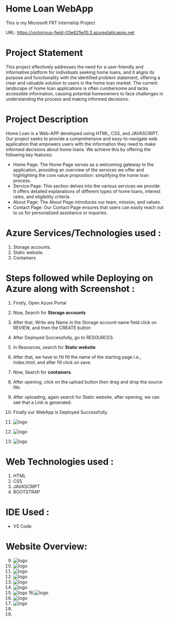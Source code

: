 # Home Loan WebApp
This is my Microsoft FRT Internship Project

URL: https://victorious-field-03e625e10.3.azurestaticapps.net

# Project Statement
This project effectively addresses the need for a user-friendly and informative platform for individuals seeking home loans, and it aligns its purpose and functionality with the identified problem statement, offering a clear and valuable solution to users in the home loan market.
The current landscape of home loan applications is often cumbersome and lacks accessible information, causing potential homeowners to face challenges in understanding the process and making informed decisions.
# Project Description
Home Loan is a Web-APP developed using HTML, CSS, and JAVASCRIPT. Our project seeks to provide a comprehensive and easy-to-navigate web application that empowers users with the information they need to make informed decisions about home loans. We achieve this by offering the following key features:

* Home Page: The Home Page serves as a welcoming gateway to the application, providing an overview of the services we offer and highlighting the core value proposition: simplifying the home loan process.
* Service Page: This section delves into the various services we provide. It offers detailed explanations of different types of home loans, interest rates, and eligibility criteria. 
* About Page: The About Page introduces our team, mission, and values.
* Contact Page: Our Contact Page ensures that users can easily reach out to us for personalized assistance or inquiries.

# Azure Services/Technologies used :
1. Storage accounts.
2. Static website.
3. Containers

# Steps followed while Deploying on Azure along with Screenshot :
1. Firstly, Open Azure Portal
 
2. Now, Search for <b>Storage accounts</b>

3. After that, Write any Name in the Storage account name field click on REVIEW, and then the CREATE button 

4. After Deployed Successfully, go to RESOURCES.

5. In Resources, search for <b>Static website</b>
6. After that, we have to fill fill the name of the starting page i.e., index.html, and after fill click on save.

7. Now, Search for <b>containers</b>.

8. After opening, click on the upload button then drag and drop the source file.
9. After uploading, again search for Static website, after opening, we can see that a Link is generated.
10. Finally our WebApp is Deployed Successfully.
11. ![logo](https://github.com/ShubhamKJ123/home_loan_web/blob/main/ss/frt1.png)
12. ![logo](https://github.com/ShubhamKJ123/home_loan_web/blob/main/ss/frt2.png)
13. ![logo](https://github.com/ShubhamKJ123/home_loan_web/blob/main/ss/frt3.png)

# Web Technologies used :
1. HTML
2. CSS
3. JAVASCRIPT
4. BOOTSTRAP

# IDE Used :
* VS Code

# Website Overview:
9. ![logo](https://github.com/ShubhamKJ123/home_loan_web/blob/main/ss/h11.png)
10. ![logo](https://github.com/ShubhamKJ123/home_loan_web/blob/main/ss/h2.png)
11. ![logo](https://github.com/ShubhamKJ123/home_loan_web/blob/main/ss/h3.png)
12. ![logo](https://github.com/ShubhamKJ123/home_loan_web/blob/main/ss/h4.png)
13. ![logo](https://github.com/ShubhamKJ123/home_loan_web/blob/main/ss/h5.png)
14. ![logo](https://github.com/ShubhamKJ123/home_loan_web/blob/main/ss/h6.png)
15. ![logo](https://github.com/ShubhamKJ123/home_loan_web/blob/main/ss/h7.png)
16.![logo](https://github.com/ShubhamKJ123/home_loan_web/blob/main/ss/h8.png)
17. ![logo](https://github.com/ShubhamKJ123/home_loan_web/blob/main/ss/h9.png)
18. ![logo](https://github.com/ShubhamKJ123/home_loan_web/blob/main/ss/h10.png)
19.
20.   
  
